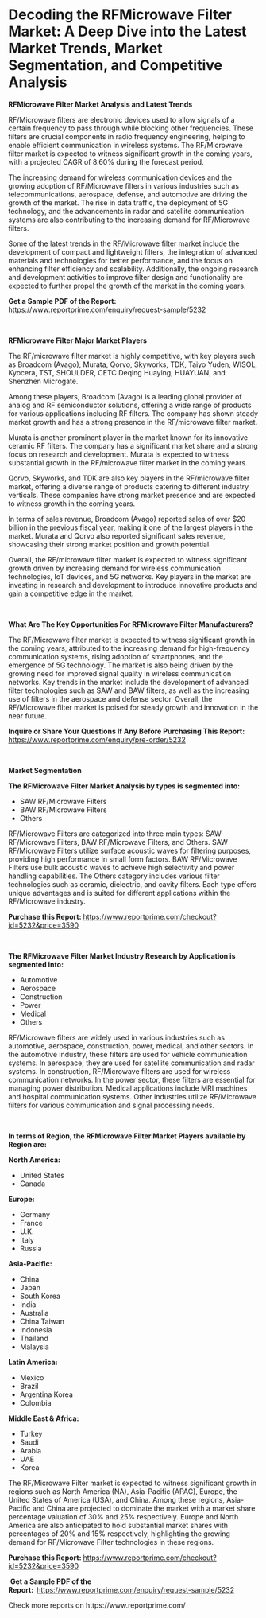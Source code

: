 <p><h1>Decoding the RFMicrowave Filter Market: A Deep Dive into the Latest Market Trends, Market Segmentation, and Competitive Analysis</h1></p><p><strong>RFMicrowave Filter Market Analysis and Latest Trends</strong></p>
<p><p>RF/Microwave filters are electronic devices used to allow signals of a certain frequency to pass through while blocking other frequencies. These filters are crucial components in radio frequency engineering, helping to enable efficient communication in wireless systems. The RF/Microwave filter market is expected to witness significant growth in the coming years, with a projected CAGR of 8.60% during the forecast period.</p><p>The increasing demand for wireless communication devices and the growing adoption of RF/Microwave filters in various industries such as telecommunications, aerospace, defense, and automotive are driving the growth of the market. The rise in data traffic, the deployment of 5G technology, and the advancements in radar and satellite communication systems are also contributing to the increasing demand for RF/Microwave filters.</p><p>Some of the latest trends in the RF/Microwave filter market include the development of compact and lightweight filters, the integration of advanced materials and technologies for better performance, and the focus on enhancing filter efficiency and scalability. Additionally, the ongoing research and development activities to improve filter design and functionality are expected to further propel the growth of the market in the coming years.</p></p>
<p><strong>Get a Sample PDF of the Report:&nbsp;</strong> <a href="https://www.reportprime.com/enquiry/request-sample/5232">https://www.reportprime.com/enquiry/request-sample/5232</a></p>
<p>&nbsp;</p>
<p><strong>RFMicrowave Filter Major Market Players</strong></p>
<p><p>The RF/microwave filter market is highly competitive, with key players such as Broadcom (Avago), Murata, Qorvo, Skyworks, TDK, Taiyo Yuden, WISOL, Kyocera, TST, SHOULDER, CETC Deqing Huaying, HUAYUAN, and Shenzhen Microgate. </p><p>Among these players, Broadcom (Avago) is a leading global provider of analog and RF semiconductor solutions, offering a wide range of products for various applications including RF filters. The company has shown steady market growth and has a strong presence in the RF/microwave filter market.</p><p>Murata is another prominent player in the market known for its innovative ceramic RF filters. The company has a significant market share and a strong focus on research and development. Murata is expected to witness substantial growth in the RF/microwave filter market in the coming years.</p><p>Qorvo, Skyworks, and TDK are also key players in the RF/microwave filter market, offering a diverse range of products catering to different industry verticals. These companies have strong market presence and are expected to witness growth in the coming years.</p><p>In terms of sales revenue, Broadcom (Avago) reported sales of over $20 billion in the previous fiscal year, making it one of the largest players in the market. Murata and Qorvo also reported significant sales revenue, showcasing their strong market position and growth potential.</p><p>Overall, the RF/microwave filter market is expected to witness significant growth driven by increasing demand for wireless communication technologies, IoT devices, and 5G networks. Key players in the market are investing in research and development to introduce innovative products and gain a competitive edge in the market.</p></p>
<p>&nbsp;</p>
<p><strong>What Are The Key Opportunities For RFMicrowave Filter Manufacturers?</strong></p>
<p><p>The RF/Microwave filter market is expected to witness significant growth in the coming years, attributed to the increasing demand for high-frequency communication systems, rising adoption of smartphones, and the emergence of 5G technology. The market is also being driven by the growing need for improved signal quality in wireless communication networks. Key trends in the market include the development of advanced filter technologies such as SAW and BAW filters, as well as the increasing use of filters in the aerospace and defense sector. Overall, the RF/Microwave filter market is poised for steady growth and innovation in the near future.</p></p>
<p><strong>Inquire or Share Your Questions If Any Before Purchasing This Report:</strong> <a href="https://www.reportprime.com/enquiry/pre-order/5232">https://www.reportprime.com/enquiry/pre-order/5232</a></p>
<p>&nbsp;</p>
<p><strong>Market Segmentation</strong></p>
<p><strong>The RFMicrowave Filter Market Analysis by types is segmented into:</strong></p>
<p><ul><li>SAW RF/Microwave Filters</li><li>BAW RF/Microwave Filters</li><li>Others</li></ul></p>
<p><p>RF/Microwave Filters are categorized into three main types: SAW RF/Microwave Filters, BAW RF/Microwave Filters, and Others. SAW RF/Microwave Filters utilize surface acoustic waves for filtering purposes, providing high performance in small form factors. BAW RF/Microwave Filters use bulk acoustic waves to achieve high selectivity and power handling capabilities. The Others category includes various filter technologies such as ceramic, dielectric, and cavity filters. Each type offers unique advantages and is suited for different applications within the RF/Microwave industry.</p></p>
<p><strong>Purchase this Report:&nbsp;</strong><a href="https://www.reportprime.com/checkout?id=5232&price=3590">https://www.reportprime.com/checkout?id=5232&price=3590</a></p>
<p>&nbsp;</p>
<p><strong>The RFMicrowave Filter Market Industry Research by Application is segmented into:</strong></p>
<p><ul><li>Automotive</li><li>Aerospace</li><li>Construction</li><li>Power</li><li>Medical</li><li>Others</li></ul></p>
<p><p>RF/Microwave filters are widely used in various industries such as automotive, aerospace, construction, power, medical, and other sectors. In the automotive industry, these filters are used for vehicle communication systems. In aerospace, they are used for satellite communication and radar systems. In construction, RF/Microwave filters are used for wireless communication networks. In the power sector, these filters are essential for managing power distribution. Medical applications include MRI machines and hospital communication systems. Other industries utilize RF/Microwave filters for various communication and signal processing needs.</p></p>
<p>&nbsp;</p>
<p><strong>In terms of Region, the RFMicrowave Filter Market Players available by Region are:</strong></p>
<p>
    <p> <strong> North America: </strong>
        <ul>
            <li>United States</li>
            <li>Canada</li>
        </ul>
        </p> 
    <p> <strong> Europe: </strong>
        <ul>
            <li>Germany</li>
            <li>France</li>
            <li>U.K.</li>
            <li>Italy</li>
            <li>Russia</li>
        </ul>
        </p> 
    <p> <strong> Asia-Pacific: </strong>
        <ul>
            <li>China</li>
            <li>Japan</li>
            <li>South Korea</li>
            <li>India</li>
            <li>Australia</li>
            <li>China Taiwan</li>
            <li>Indonesia</li>
            <li>Thailand</li>
            <li>Malaysia</li>
        </ul>
        </p> 
    <p> <strong> Latin America: </strong>
        <ul>
            <li>Mexico</li>
            <li>Brazil</li>
            <li>Argentina Korea</li>
            <li>Colombia</li>
        </ul>
        </p> 
    <p> <strong> Middle East & Africa: </strong>
        <ul>
            <li>Turkey</li>
            <li>Saudi</li>
            <li>Arabia</li>
            <li>UAE</li>
            <li>Korea</li>
        </ul>
    </p>
    </p>
<p><p>The RF/Microwave Filter market is expected to witness significant growth in regions such as North America (NA), Asia-Pacific (APAC), Europe, the United States of America (USA), and China. Among these regions, Asia-Pacific and China are projected to dominate the market with a market share percentage valuation of 30% and 25% respectively. Europe and North America are also anticipated to hold substantial market shares with percentages of 20% and 15% respectively, highlighting the growing demand for RF/Microwave Filter technologies in these regions.</p></p>
<p><strong>Purchase this Report: </strong><a href="https://www.reportprime.com/checkout?id=5232&price=3590">https://www.reportprime.com/checkout?id=5232&price=3590</a></p>
<p>&nbsp;<strong>Get a Sample PDF of the Report:&nbsp;&nbsp;</strong><a href="https://www.reportprime.com/enquiry/request-sample/5232">https://www.reportprime.com/enquiry/request-sample/5232</a></p>
<p><strong></strong></p>
<p>Check more reports on https://www.reportprime.com/</p>